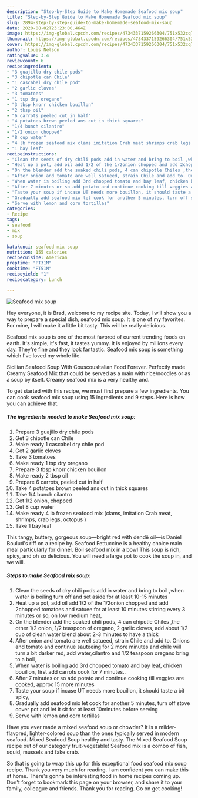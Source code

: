 ```yaml
---
description: "Step-by-Step Guide to Make Homemade Seafood mix soup"
title: "Step-by-Step Guide to Make Homemade Seafood mix soup"
slug: 2894-step-by-step-guide-to-make-homemade-seafood-mix-soup
date: 2020-08-02T23:23:00.464Z
image: https://img-global.cpcdn.com/recipes/4734337159266304/751x532cq70/seafood-mix-soup-recipe-main-photo.jpg
thumbnail: https://img-global.cpcdn.com/recipes/4734337159266304/751x532cq70/seafood-mix-soup-recipe-main-photo.jpg
cover: https://img-global.cpcdn.com/recipes/4734337159266304/751x532cq70/seafood-mix-soup-recipe-main-photo.jpg
author: Louis Nelson
ratingvalue: 3.4
reviewcount: 6
recipeingredient:
- "3 guajillo dry chile pods"
- "3 chipotle can Chile"
- "1 cascabel dry chile pod"
- "2 garlic cloves"
- "3 tomatoes"
- "1 tsp dry oregano"
- "3 tbsp knorr chicken bouillon"
- "2 tbsp oil"
- "6 carrots peeled cut in half"
- "4 potatoes brown peeled ans cut in thick squares"
- "1/4 bunch cilantro"
- "1/2 onion chopped"
- "8 cup water"
- "4 lb frozen seafood mix clams imitation Crab meat shrimps crab legs octopus "
- "1 bay leaf"
recipeinstructions:
- "Clean the seeds of dry chili pods add in water and bring to boil ,when water is boiling turn off and set aside for at least 10-15 minutes"
- "Heat up a pot, add oil add 1/2 of the 1/2onion chopped and add 2chopped tomatoes and satuee for at least 10 minutes stirring every 3 minutes or so, on low medium heat,"
- "On the blender add the soaked chili pods, 4 can chipotle Chiles ,the other 1/2 onion, 1/2 teaspoon of oregano, 2 garlic cloves,  add about 1/2 cup of clean water blend about 2-3 minutes to have a thick"
- "After onion and tomato are well satueed, strain Chile and add to. Onions and tomato and continue sauteeing for 2 more minutes and chile will turn a bit darker red,  add water,cilantro and 1/2 teaspoon  oregano  bring to a boil,"
- "When water is boiling add 3rd chopped tomato and bay leaf, chicken bouillon,  first add carrots cook for 7 minutes.."
- "After 7 minutes or so add potato and continue cooking till veggies are cooked, approx 15 more minutes"
- "Taste your soup if incase UT needs more bouillon, it should taste a bit spicy,"
- "Gradually add seafood mix let cook for another 5 minutes, turn off stove cover pot and  let it sit for at least 10minutes before serving"
- "Serve with lemon and corn tortillas"
categories:
- Recipe
tags:
- seafood
- mix
- soup

katakunci: seafood mix soup 
nutrition: 155 calories
recipecuisine: American
preptime: "PT31M"
cooktime: "PT51M"
recipeyield: "1"
recipecategory: Lunch

---
```



![Seafood mix soup](https://img-global.cpcdn.com/recipes/4734337159266304/751x532cq70/seafood-mix-soup-recipe-main-photo.jpg)

Hey everyone, it is Brad, welcome to my recipe site. Today, I will show you a way to prepare a special dish, seafood mix soup. It is one of my favorites. For mine, I will make it a little bit tasty. This will be really delicious.

Seafood mix soup is one of the most favored of current trending foods on earth. It's simple, it's fast, it tastes yummy. It is enjoyed by millions every day. They're fine and they look fantastic. Seafood mix soup is something which I've loved my whole life.

Sicilian Seafood Soup With CouscousItalian Food Forever. Perfectly made Creamy Seafood Mix that could be served as a main with rice/noodles or as a soup by itself. Creamy seafood mix is a very healthy and.


To get started with this recipe, we must first prepare a few ingredients. You can cook seafood mix soup using 15 ingredients and 9 steps. Here is how you can achieve that.

<!--inarticleads1-->

##### The ingredients needed to make Seafood mix soup:

1. Prepare 3 guajillo dry chile pods
1. Get 3 chipotle can Chile
1. Make ready 1 cascabel dry chile pod
1. Get 2 garlic cloves
1. Take 3 tomatoes
1. Make ready 1 tsp dry oregano
1. Prepare 3 tbsp knorr chicken bouillon
1. Make ready 2 tbsp oil
1. Prepare 6 carrots, peeled cut in half
1. Take 4 potatoes brown peeled ans cut in thick squares
1. Take 1/4 bunch cilantro
1. Get 1/2 onion, chopped
1. Get 8 cup water
1. Make ready 4 lb frozen seafood mix (clams, imitation Crab meat, shrimps, crab legs, octopus )
1. Take 1 bay leaf


This tangy, buttery, gorgeous soup—bright red with dendê oil—is Daniel Boulud&#39;s riff on a recipe by. Seafood Fettuccine is a healthy choice main meal particularly for dinner. Boil seafood mix in a bowl This soup is rich, spicy, and oh so delicious. You will need a large pot to cook the soup in, and we will. 

<!--inarticleads2-->

##### Steps to make Seafood mix soup:

1. Clean the seeds of dry chili pods add in water and bring to boil ,when water is boiling turn off and set aside for at least 10-15 minutes
1. Heat up a pot, add oil add 1/2 of the 1/2onion chopped and add 2chopped tomatoes and satuee for at least 10 minutes stirring every 3 minutes or so, on low medium heat,
1. On the blender add the soaked chili pods, 4 can chipotle Chiles ,the other 1/2 onion, 1/2 teaspoon of oregano, 2 garlic cloves,  add about 1/2 cup of clean water blend about 2-3 minutes to have a thick
1. After onion and tomato are well satueed, strain Chile and add to. Onions and tomato and continue sauteeing for 2 more minutes and chile will turn a bit darker red,  add water,cilantro and 1/2 teaspoon  oregano  bring to a boil,
1. When water is boiling add 3rd chopped tomato and bay leaf, chicken bouillon,  first add carrots cook for 7 minutes..
1. After 7 minutes or so add potato and continue cooking till veggies are cooked, approx 15 more minutes
1. Taste your soup if incase UT needs more bouillon, it should taste a bit spicy,
1. Gradually add seafood mix let cook for another 5 minutes, turn off stove cover pot and  let it sit for at least 10minutes before serving
1. Serve with lemon and corn tortillas


Have you ever made a mixed seafood soup or chowder? It is a milder-flavored, lighter-colored soup than the ones typically served in modern seafood. Mixed Seafood Soup healthy and tasty. The Mixed Seafood Soup recipe out of our category fruit-vegetable! Seafood mix is a combo of fish, squid, mussels and fake crab. 

So that is going to wrap this up for this exceptional food seafood mix soup recipe. Thank you very much for reading. I am confident you can make this at home. There's gonna be interesting food in home recipes coming up. Don't forget to bookmark this page on your browser, and share it to your family, colleague and friends. Thank you for reading. Go on get cooking!

